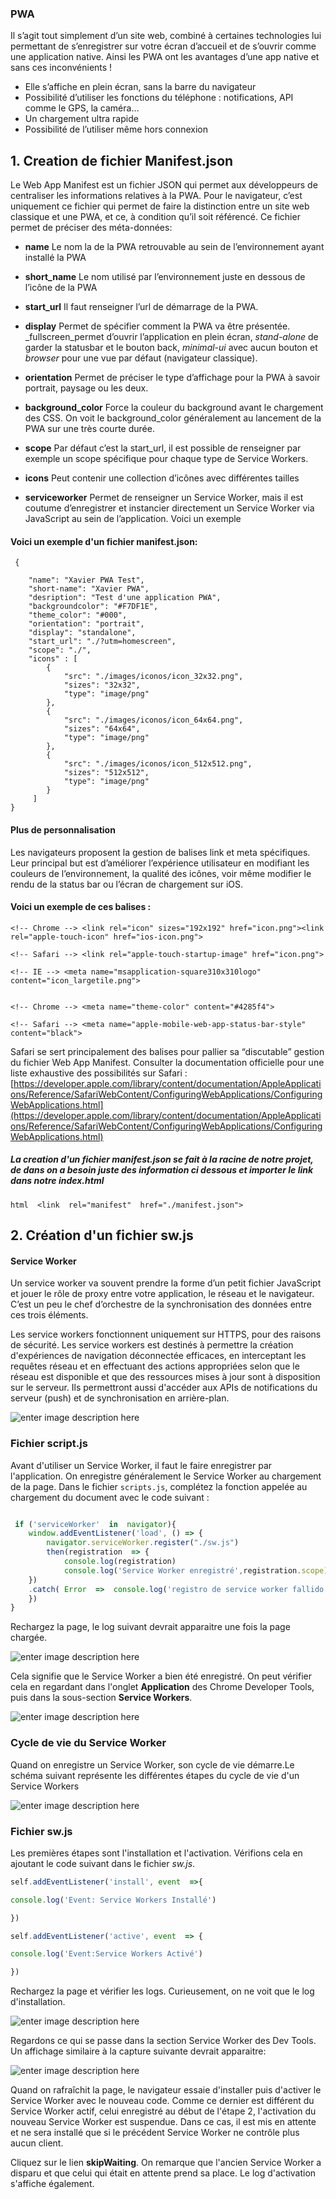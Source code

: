 ### PWA

Il s’agit tout simplement d’un site web, combiné à certaines technologies lui permettant de s’enregistrer sur votre écran d’accueil et de s’ouvrir comme une application native. Ainsi les PWA ont les avantages d’une app native et sans ces inconvénients !

-   Elle s’affiche en plein écran, sans la barre du navigateur
-   Possibilité d’utiliser les fonctions du téléphone : notifications, API comme le GPS, la caméra…
-   Un chargement ultra rapide
-   Possibilité de l’utiliser même hors connexion


## 1. Creation de fichier  Manifest.json

Le Web App Manifest est un fichier JSON qui permet aux développeurs de centraliser les informations relatives à la PWA. Pour le navigateur, c’est uniquement ce fichier qui permet de faire la distinction entre un site web classique et une PWA, et ce, à condition qu’il soit référencé. Ce fichier permet de préciser des méta-données:

-   **name**  Le nom la de la PWA retrouvable au sein de l’environnement ayant installé la PWA
-   **short_name**  Le nom utilisé par l’environnement juste en dessous de l’icône de la PWA
-   **start_url**  Il faut renseigner l’url de démarrage de la PWA.  
    
-   **display**  Permet de spécifier comment la PWA va être présentée.  _fullscreen_permet d’ouvrir l’application en plein écran,  _stand-alone_  de garder la statusbar et le bouton back,  _minimal-ui_  avec aucun bouton et  _browser_  pour une vue par défaut (navigateur classique).
-   **orientation**  Permet de préciser le type d’affichage pour la PWA à savoir portrait, paysage ou les deux.
-   **background_color**  Force la couleur du background avant le chargement des CSS. On voit le background_color généralement au lancement de la PWA sur une très courte durée.
-   **scope** Par défaut c’est la start_url, il est possible de renseigner par exemple un scope spécifique pour chaque type de Service Workers.
-   **icons**  Peut contenir une collection d’icônes avec différentes tailles
-   **serviceworker**  Permet de renseigner un Service Worker, mais il est coutume d’enregistrer et instancier directement un Service Worker via JavaScript au sein de l’application.
Voici un exemple 


#### Voici  un exemple d'un fichier manifest.json:


   

     {
    
	    "name": "Xavier PWA Test",
	    "short-name": "Xavier PWA",
	    "desription": "Test d'une application PWA",
	    "backgroundcolor": "#F7DF1E",
	    "theme_color": "#000",
	    "orientation": "portrait",
	    "display": "standalone",
	    "start_url": "./?utm=homescreen",
	    "scope": "./",
	    "icons" : [
		    {
			    "src": "./images/iconos/icon_32x32.png",
			    "sizes": "32x32",
			    "type": "image/png"
			},
		    {
				"src": "./images/iconos/icon_64x64.png",
				"sizes": "64x64",
				"type": "image/png"
		    },
		    {
			    "src": "./images/iconos/icon_512x512.png",
				"sizes": "512x512",
				"type": "image/png"
			}
		 ]
	}


#### Plus de personnalisation

Les navigateurs proposent la gestion de balises link et meta spécifiques. Leur principal but est d’améliorer l’expérience utilisateur en modifiant les couleurs de l’environnement, la qualité des icônes, voir même modifier le rendu de la status bar ou l’écran de chargement sur iOS. 

#### Voici un exemple  de ces balises :

    
    <!-- Chrome --> <link rel="icon" sizes="192x192" href="icon.png"><link rel="apple-touch-icon" href="ios-icon.png">
   
    <!-- Safari --> <link rel="apple-touch-startup-image" href="icon.png">
  
    <!-- IE --> <meta name="msapplication-square310x310logo" content="icon_largetile.png"> 
    
    
    <!-- Chrome --> <meta name="theme-color" content="#4285f4"> 
    
    <!-- Safari --> <meta name="apple-mobile-web-app-status-bar-style" content="black">
    
Safari se sert principalement des balises pour pallier sa “discutable” gestion du fichier Web App Manifest. Consulter la documentation officielle pour une liste exhaustive des possibilités sur Safari :  [https://developer.apple.com/library/content/documentation/AppleApplications/Reference/SafariWebContent/ConfiguringWebApplications/ConfiguringWebApplications.html](https://developer.apple.com/library/content/documentation/AppleApplications/Reference/SafariWebContent/ConfiguringWebApplications/ConfiguringWebApplications.html)


##### La creation d'un fichier  manifest.json se fait  à la racine de notre projet,   de dans on a besoin juste des information ci dessous  et importer le link dans notre index.html

   ```html  <link  rel="manifest"  href="./manifest.json">```


## 2. Création d'un fichier sw.js

#### Service Worker 

 Un service worker va souvent prendre la forme d’un petit fichier JavaScript et jouer le rôle de proxy entre votre application, le réseau et le navigateur. C’est un peu le chef d’orchestre de la synchronisation des données entre ces trois éléments.
 
 Les service workers fonctionnent uniquement sur HTTPS, pour des raisons de sécurité.  Les service workers est destinés à permettre la création d'expériences de navigation déconnectée efficaces, en interceptant les requêtes réseau et en effectuant des actions appropriées selon que le réseau est disponible et que des ressources mises à jour sont à disposition sur le serveur. Ils permettront aussi d'accéder aux APIs de notifications du serveur (push) et de synchronisation en arrière-plan.

![enter image description here](https://lh3.googleusercontent.com/KxlLmQK_2T-Oo1rSMKCq9IWAWvdqEtImdAiAh48l6uSlAiwsZh0SdUK6o-q_cQvoLlBVSO_WohYb)

### Fichier script.js

Avant d'utiliser un Service Worker, il faut le faire enregistrer par l'application. On enregistre généralement le Service Worker au chargement de la page. Dans le fichier `scripts.js`, complétez la fonction appelée au chargement du document avec le code suivant : 


```js

 if ('serviceWorker'  in  navigator){
	window.addEventListener('load', () => {
		navigator.serviceWorker.register("./sw.js")
		then(registration  => {
			console.log(registration)
			console.log('Service Worker enregistré',registration.scope)
	})
	.catch( Error  =>  console.log('registro de service worker fallido',Error))
	})
}
```
Rechargez la page, le log suivant devrait apparaitre une fois la page chargée.

![enter image description here](https://lh3.googleusercontent.com/ukf-mNAuSYdhEGpi6T4p0ydeZ-o9uz1P9HLzjfok6lk-ctzl4BmyQNVq8L_OBnBIopoMO7UyXSYn)

Cela signifie que le Service Worker a bien été enregistré. On peut vérifier cela en regardant dans l'onglet **Application** des Chrome Developer Tools, puis dans la sous-section **Service Workers**.

![enter image description here](https://lh3.googleusercontent.com/gpQ-T7acOkCEArmTdHkuCcr0PDF6mLxFsy8y1byKSzq0wr0XsYqpHggiobC528YjuuhlyC3CruKT)  

### Cycle de vie du Service Worker

Quand on enregistre un Service Worker, son cycle de vie démarre.Le schéma suivant représente les différentes étapes du cycle de vie d'un Service Workers 



![enter image description here](https://lh3.googleusercontent.com/D9KDGYH24FZlm-Kav-NKjIZK2jCFbkrEcxOsPr5DbhefME-CCVLDoC4KOK22oFThvhM5dEbVWlK_)


### Fichier sw.js 
 Les premières étapes sont l'installation et l'activation. Vérifions cela en ajoutant le code suivant dans le fichier _sw.js_.
 
 ```js 
self.addEventListener('install', event  =>{

console.log('Event: Service Workers Installé')

})

self.addEventListener('active', event  => {

console.log('Event:Service Workers Activé')

})  
```

Rechargez la page et vérifier les logs. Curieusement, on ne voit que le log d'installation.

![enter image description here](https://lh3.googleusercontent.com/Oy1NmTBMPpaLAd3yArlrO9FRTyggVqStKq39a85nT7hH_uY2xHBBz0eoB7rTpjcJa3YxIbZm-iHr)

Regardons ce qui se passe dans la section Service Worker des Dev Tools. Un affichage similaire à la capture suivante devrait apparaitre:

![enter image description here](https://lh3.googleusercontent.com/LJd-uE8ars_qSg6RcZ2O-_D97-htm2wgboGxS7a8joymy36ewYoBJMr4c8A8DtKgp4PkSskKmAnB)

Quand on rafraîchit la page, le navigateur essaie d'installer puis d'activer le Service Worker avec le nouveau code. Comme ce dernier est différent du Service Worker actif, celui enregistré au début de l'étape 2, l'activation du nouveau Service Worker est suspendue. Dans ce cas, il est mis en attente et ne sera installé que si le précédent Service Worker ne contrôle plus aucun client.

Cliquez sur le lien  **skipWaiting**. On remarque que l'ancien Service Worker a disparu et que celui qui était en attente prend sa place. Le log d'activation s'affiche également.

<!--stackedit_data:
eyJoaXN0b3J5IjpbOTQ5MjYzNjg1LDE0MzI2MzQyOTEsMTk0OD
MzODEyNywtMTcyNjgxMTU4MSwzMjIzMDAxMjldfQ==
-->